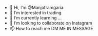- 👋 Hi, I’m @Manjotramgaria
- 👀 I’m interested in trading
- 🌱 I’m currently learning ...
- 💞️ I’m looking to collaborate on Instagram
- 📫 How to reach me DM ME IN MESSAGE

<!---
Manreetsran/Manreetsran is a ✨ special ✨ repository because its `README.md` (this file) appears on your GitHub profile.
You can click the Preview link to take a look at your changes.
--->
